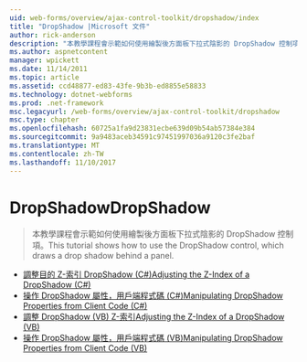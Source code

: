 ```yaml
---
uid: web-forms/overview/ajax-control-toolkit/dropshadow/index
title: "DropShadow |Microsoft 文件"
author: rick-anderson
description: "本教學課程會示範如何使用繪製後方面板下拉式陰影的 DropShadow 控制項。"
ms.author: aspnetcontent
manager: wpickett
ms.date: 11/14/2011
ms.topic: article
ms.assetid: ccd48877-ed83-43fe-9b3b-ed8855e58833
ms.technology: dotnet-webforms
ms.prod: .net-framework
msc.legacyurl: /web-forms/overview/ajax-control-toolkit/dropshadow
msc.type: chapter
ms.openlocfilehash: 60725a1fa9d23831ecbe639d09b54ab57384e384
ms.sourcegitcommit: 9a9483aceb34591c97451997036a9120c3fe2baf
ms.translationtype: MT
ms.contentlocale: zh-TW
ms.lasthandoff: 11/10/2017
---
```

<a name="dropshadow"></a><span data-ttu-id="9df90-103">DropShadow</span><span class="sxs-lookup"><span data-stu-id="9df90-103">DropShadow</span></span>
====================
> <span data-ttu-id="9df90-104">本教學課程會示範如何使用繪製後方面板下拉式陰影的 DropShadow 控制項。</span><span class="sxs-lookup"><span data-stu-id="9df90-104">This tutorial shows how to use the DropShadow control, which draws a drop shadow behind a panel.</span></span>


- [<span data-ttu-id="9df90-105">調整目的 Z-索引 DropShadow (C#)</span><span class="sxs-lookup"><span data-stu-id="9df90-105">Adjusting the Z-Index of a DropShadow (C#)</span></span>](adjusting-the-z-index-of-a-dropshadow-cs.md)
- [<span data-ttu-id="9df90-106">操作 DropShadow 屬性，用戶端程式碼 (C#)</span><span class="sxs-lookup"><span data-stu-id="9df90-106">Manipulating DropShadow Properties from Client Code (C#)</span></span>](manipulating-dropshadow-properties-from-client-code-cs.md)
- [<span data-ttu-id="9df90-107">調整 DropShadow (VB) Z-索引</span><span class="sxs-lookup"><span data-stu-id="9df90-107">Adjusting the Z-Index of a DropShadow (VB)</span></span>](adjusting-the-z-index-of-a-dropshadow-vb.md)
- [<span data-ttu-id="9df90-108">操作 DropShadow 屬性，用戶端程式碼 (VB)</span><span class="sxs-lookup"><span data-stu-id="9df90-108">Manipulating DropShadow Properties from Client Code (VB)</span></span>](manipulating-dropshadow-properties-from-client-code-vb.md)
